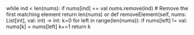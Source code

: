 while ind < len(nums):
if nums[ind] == val
nums.remove(ind) # Remove the first matching element
return len(nums)
or
def removeElement(self, nums: List[int], val: int) -> int:
k=0
for left in range(len(nums)):
if nums[left] != val:
nums[k] = nums[left]
k+=1
return k